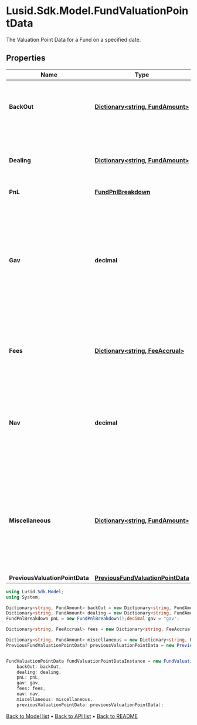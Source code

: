 # Lusid.Sdk.Model.FundValuationPointData
The Valuation Point Data for a Fund on a specified date.

## Properties

Name | Type | Description | Notes
------------ | ------------- | ------------- | -------------
**BackOut** | [**Dictionary&lt;string, FundAmount&gt;**](FundAmount.md) | Bucket of detail for the Valuation Point where data points have been &#39;backed out&#39;. | 
**Dealing** | [**Dictionary&lt;string, FundAmount&gt;**](FundAmount.md) | Bucket of detail for any &#39;Dealing&#39; that has occured inside the queried period. | 
**PnL** | [**FundPnlBreakdown**](FundPnlBreakdown.md) |  | 
**Gav** | **decimal** | The Gross Asset Value of the Fund or Share Class at the Valuation Point. This is effectively a summation of all Trial balance entries linked to accounts of types &#39;Asset&#39; and &#39;Liabilities&#39;. | 
**Fees** | [**Dictionary&lt;string, FeeAccrual&gt;**](FeeAccrual.md) | Bucket of detail for any &#39;Fees&#39; that have been charged in the selected period. | 
**Nav** | **decimal** | The Net Asset Value of the Fund or Share Class at the Valuation Point. This represents the GAV with any fees applied in the period. | 
**Miscellaneous** | [**Dictionary&lt;string, FundAmount&gt;**](FundAmount.md) | Not used directly by the LUSID engines but serves as a holding area for any custom derived data points that may be useful in, for example, fee calculations). | [optional] 
**PreviousValuationPointData** | [**PreviousFundValuationPointData**](PreviousFundValuationPointData.md) |  | [optional] 

```csharp
using Lusid.Sdk.Model;
using System;

Dictionary<string, FundAmount> backOut = new Dictionary<string, FundAmount>();
Dictionary<string, FundAmount> dealing = new Dictionary<string, FundAmount>();
FundPnlBreakdown pnL = new FundPnlBreakdown();decimal gav = "gav";

Dictionary<string, FeeAccrual> fees = new Dictionary<string, FeeAccrual>();decimal nav = "nav";

Dictionary<string, FundAmount> miscellaneous = new Dictionary<string, FundAmount>();
PreviousFundValuationPointData? previousValuationPointData = new PreviousFundValuationPointData();


FundValuationPointData fundValuationPointDataInstance = new FundValuationPointData(
    backOut: backOut,
    dealing: dealing,
    pnL: pnL,
    gav: gav,
    fees: fees,
    nav: nav,
    miscellaneous: miscellaneous,
    previousValuationPointData: previousValuationPointData);
```

[Back to Model list](../README.md#documentation-for-models) &#8226; [Back to API list](../README.md#documentation-for-api-endpoints) &#8226; [Back to README](../README.md)
